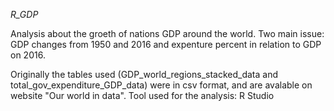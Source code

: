 _R_GDP_

Analysis about the groeth of nations GDP around the world. Two main issue: GDP changes from 1950 and 2016 and expenture percent in relation to GDP on 2016.

Originally the tables used (GDP_world_regions_stacked_data and total_gov_expenditure_GDP_data) were in csv format, and are avalable on website "Our world in data". Tool used for the analysis: R Studio
